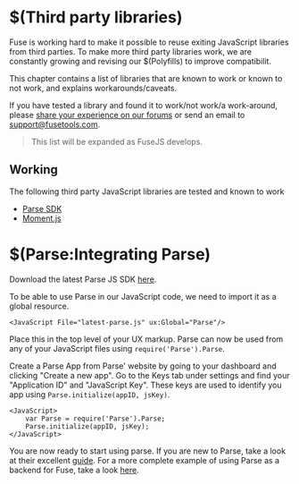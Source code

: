 # $(Third party libraries)

Fuse is working hard to make it possible to reuse exiting JavaScript libraries from third parties. To make more third party
libraries work, we are constantly growing and revising our $(Polyfills) to improve compatibilit.

This chapter contains a list of libraries that are known to work or known to not work, and explains workarounds/caveats.

If you have tested a library and found it to work/not work/a work-around, please [share your experience on our forums](https://www.fusetools.com/community/forums) or send an email to support@fusetools.com.

> This list will be expanded as FuseJS develops.

## Working

The following third party JavaScript libraries are tested and known to work

* [Parse SDK](https://parse.com/docs/js/guide)
* [Moment.js](http://momentjs.com)

<!-- TODO: Add this section as we uncover incompatible libraries
## Known incompatibilities

(nothing yet)
-->


# $(Parse:Integrating Parse)

Download the latest Parse JS SDK [here](https://www.parse.com/docs/downloads).

To be able to use Parse in our JavaScript code, we need to import it as a global resource.

```
<JavaScript File="latest-parse.js" ux:Global="Parse"/>
```

Place this in the top level of your UX markup. Parse can now be used from any of your JavaScript files using `require('Parse').Parse`.

Create a Parse App from Parse' website by going to your dashboard and clicking "Create a new app". Go to the Keys tab under settings and find your "Application ID" and "JavaScript Key". These keys are used to identify you app using `Parse.initialize(appID, jsKey)`.

```
<JavaScript>
	var Parse = require('Parse').Parse;
	Parse.initialize(appID, jsKey);
</JavaScript>
```

You are now ready to start using parse. If you are new to Parse, take a look at their excellent [guide](https://www.parse.com/docs/js/guide).
For a more complete example of using Parse as a backend for Fuse, take a look [here](https://www.fusetools.com/community/examples/todoparseexample).
